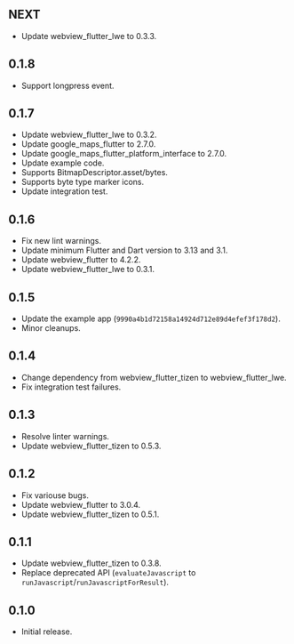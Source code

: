 ## NEXT

* Update webview_flutter_lwe to 0.3.3.

## 0.1.8

* Support longpress event.

## 0.1.7

* Update webview_flutter_lwe to 0.3.2.
* Update google_maps_flutter to 2.7.0.
* Update google_maps_flutter_platform_interface to 2.7.0.
* Update example code.
* Supports BitmapDescriptor.asset/bytes.
* Supports byte type marker icons.
* Update integration test.

## 0.1.6

* Fix new lint warnings.
* Update minimum Flutter and Dart version to 3.13 and 3.1.
* Update webview_flutter to 4.2.2.
* Update webview_flutter_lwe to 0.3.1.

## 0.1.5

* Update the example app (`9990a4b1d72158a14924d712e89d4efef3f178d2`).
* Minor cleanups.

## 0.1.4

* Change dependency from webview_flutter_tizen to webview_flutter_lwe.
* Fix integration test failures.

## 0.1.3

* Resolve linter warnings.
* Update webview_flutter_tizen to 0.5.3.

## 0.1.2

* Fix variouse bugs.
* Update webview_flutter to 3.0.4.
* Update webview_flutter_tizen to 0.5.1.

## 0.1.1

* Update webview_flutter_tizen to 0.3.8.
* Replace deprecated API (`evaluateJavascript` to `runJavascript`/`runJavascriptForResult`).

## 0.1.0

* Initial release.
